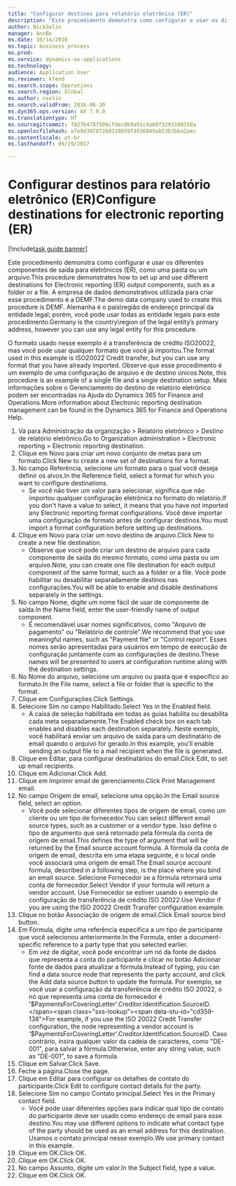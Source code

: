 ```yaml
--- 
title: "Configurar destinos para relatório eletrônico (ER)"
description: "Este procedimento demonstra como configurar e usar os diferentes componentes de saída para eletrônicos (ER), como uma pasta ou um arquivo."
author: NickSelin
manager: AnnBe
ms.date: 10/14/2016
ms.topic: business-process
ms.prod: 
ms.service: dynamics-ax-applications
ms.technology: 
audience: Application User
ms.reviewer: kfend
ms.search.scope: Operations
ms.search.region: Global
ms.author: nselin
ms.search.validFrom: 2016-06-30
ms.dyn365.ops.version: AX 7.0.0
ms.translationtype: HT
ms.sourcegitcommit: f827b4787506cfdec8b9a91c4a68f3293190158a
ms.openlocfilehash: afe9d397872b9328b59f4036049ab53b3bba2aec
ms.contentlocale: pt-br
ms.lasthandoff: 09/29/2017

---
```

# <a name="configure-destinations-for-electronic-reporting-er"></a><span data-ttu-id="cd359-103">Configurar destinos para relatório eletrônico (ER)</span><span class="sxs-lookup"><span data-stu-id="cd359-103">Configure destinations for electronic reporting (ER)</span></span>

[!include[task guide banner](../../includes/task-guide-banner.md)]

<span data-ttu-id="cd359-104">Este procedimento demonstra como configurar e usar os diferentes componentes de saída para eletrônicos (ER), como uma pasta ou um arquivo.</span><span class="sxs-lookup"><span data-stu-id="cd359-104">This procedure demonstrates how to set up and use different destinations for Electronic reporting (ER) output components, such as a folder or a file.</span></span> <span data-ttu-id="cd359-105">A empresa de dados demonstrativos utilizada para criar esse procedimento é a DEMF.</span><span class="sxs-lookup"><span data-stu-id="cd359-105">The demo data company used to create this procedure is DEMF.</span></span> <span data-ttu-id="cd359-106">Alemanha é o país\região de endereço principal da entidade legal; porém, você pode usar todas as entidade legais para este procedimento.</span><span class="sxs-lookup"><span data-stu-id="cd359-106">Germany is the country\region of the legal entity’s primary address, however you can use any legal entity for this procedure.</span></span> 

<span data-ttu-id="cd359-107">O formato usado nesse exemplo é a transferência de crédito ISO20022, mas você pode usar qualquer formato que você já importou.</span><span class="sxs-lookup"><span data-stu-id="cd359-107">The format used in this example is ISO20022 Credit transfer, but you can use any format that you have already imported.</span></span> <span data-ttu-id="cd359-108">Observe que esse procedimento é um exemplo de uma configuração de arquivo e de destino únicos.</span><span class="sxs-lookup"><span data-stu-id="cd359-108">Note, this procedure is an example of a single file and a single destination setup.</span></span> <span data-ttu-id="cd359-109">Mais informações sobre o Gerenciamento do destino de relatório eletrônico podem ser encontradas na Ajuda do Dynamics 365 for Finance and Operations.</span><span class="sxs-lookup"><span data-stu-id="cd359-109">More information about Electronic reporting destination management can be found in the Dynamics 365 for Finance and Operations Help.</span></span>

1. <span data-ttu-id="cd359-110">Vá para Administração da organização > Relatório eletrônico > Destino de relatório eletrônico.</span><span class="sxs-lookup"><span data-stu-id="cd359-110">Go to Organization administration > Electronic reporting > Electronic reporting destination.</span></span>
2. <span data-ttu-id="cd359-111">Clique em Novo para criar um novo conjunto de metas para um formato.</span><span class="sxs-lookup"><span data-stu-id="cd359-111">Click New to create a new set of destinations for a format.</span></span>
3. <span data-ttu-id="cd359-112">No campo Referência, selecione um formato para o qual você deseja definir os alvos.</span><span class="sxs-lookup"><span data-stu-id="cd359-112">In the Reference field, select a format for which you want to configure destinations.</span></span>
    * <span data-ttu-id="cd359-113">Se você não tiver um valor para selecionar, significa que não importou qualquer configuração eletrônica no formato do relatório.</span><span class="sxs-lookup"><span data-stu-id="cd359-113">If you don't have a value to select, it means that you have not imported any Electronic reporting format configurations.</span></span> <span data-ttu-id="cd359-114">Você deve importar uma configuração de formato antes de configurar destinos.</span><span class="sxs-lookup"><span data-stu-id="cd359-114">You must import a format configuration before setting up destinations.</span></span>  
4. <span data-ttu-id="cd359-115">Clique em Novo para criar um novo destino de arquivo.</span><span class="sxs-lookup"><span data-stu-id="cd359-115">Click New to create a new file destination.</span></span>
    * <span data-ttu-id="cd359-116">Observe que você pode criar um destino de arquivo para cada componente de saída do mesmo formato, como uma pasta ou um arquivo.</span><span class="sxs-lookup"><span data-stu-id="cd359-116">Note, you can create one file destination for each output component of the same format, such as a folder or a file.</span></span> <span data-ttu-id="cd359-117">Você pode habilitar ou desabilitar separadamente destinos nas configurações.</span><span class="sxs-lookup"><span data-stu-id="cd359-117">You will be able to enable and disable destinations separately in the settings.</span></span>  
5. <span data-ttu-id="cd359-118">No campo Nome, digite um nome fácil de usar de componente de saída.</span><span class="sxs-lookup"><span data-stu-id="cd359-118">In the Name field, enter the user-friendly name of output component.</span></span>
    * <span data-ttu-id="cd359-119">É recomendável usar nomes significativos, como "Arquivo de pagamento" ou "Relatório de controle".</span><span class="sxs-lookup"><span data-stu-id="cd359-119">We recommend that you use meaningful names, such as "Payment file" or "Control report".</span></span> <span data-ttu-id="cd359-120">Esses nomes serão apresentadas para usuários em tempo de execução de configuração juntamente com as configurações de destino.</span><span class="sxs-lookup"><span data-stu-id="cd359-120">These names will be presented to users at configuration runtime along with the destination settings.</span></span>  
6. <span data-ttu-id="cd359-121">No Nome do arquivo, selecione um arquivo ou pasta que é específico ao formato.</span><span class="sxs-lookup"><span data-stu-id="cd359-121">In the File name, select a file or folder that is specific to the format.</span></span>
7. <span data-ttu-id="cd359-122">Clique em Configurações.</span><span class="sxs-lookup"><span data-stu-id="cd359-122">Click Settings.</span></span>
8. <span data-ttu-id="cd359-123">Selecione Sim no campo Habilitado.</span><span class="sxs-lookup"><span data-stu-id="cd359-123">Select Yes in the Enabled field.</span></span>
    * <span data-ttu-id="cd359-124">A caixa de seleção habilitada em todas as guias habilita ou desabilita cada meta separadamente.</span><span class="sxs-lookup"><span data-stu-id="cd359-124">The Enabled check box on each tab enables and disables each destination separately.</span></span> <span data-ttu-id="cd359-125">Neste exemplo, você habilitará enviar um arquivo de saída para um destinatário de email quando o arquivo for gerado.</span><span class="sxs-lookup"><span data-stu-id="cd359-125">In this example, you'll enable sending an output file to a mail recipient when the file is generated.</span></span>  
9. <span data-ttu-id="cd359-126">Clique em Editar, para configurar destinatários do email.</span><span class="sxs-lookup"><span data-stu-id="cd359-126">Click Edit, to set up email recipients.</span></span>
10. <span data-ttu-id="cd359-127">Clique em Adicionar.</span><span class="sxs-lookup"><span data-stu-id="cd359-127">Click Add.</span></span>
11. <span data-ttu-id="cd359-128">Clique em Imprimir email de gerenciamento.</span><span class="sxs-lookup"><span data-stu-id="cd359-128">Click Print Management email.</span></span>
12. <span data-ttu-id="cd359-129">No campo Origem de email, selecione uma opção.</span><span class="sxs-lookup"><span data-stu-id="cd359-129">In the Email source  field, select an option.</span></span>
    * <span data-ttu-id="cd359-130">Você pode selecionar diferentes tipos de origem de email, como um cliente ou um tipo de fornecedor.</span><span class="sxs-lookup"><span data-stu-id="cd359-130">You can select different email source types, such as a customer or a vendor type.</span></span> <span data-ttu-id="cd359-131">Isso define o tipo de argumento que será retornado pela fórmula da conta de origem de email.</span><span class="sxs-lookup"><span data-stu-id="cd359-131">This defines the type of argument that will be returned by the Email source account formula.</span></span> <span data-ttu-id="cd359-132">A fórmula da conta de origem de email, descrita em uma etapa seguinte, é o local onde você associará uma origem de email.</span><span class="sxs-lookup"><span data-stu-id="cd359-132">The Email source account formula, described in a following step, is the place where you bind an email source.</span></span> <span data-ttu-id="cd359-133">Selecione Fornecedor se a fórmula retornará uma conta de fornecedor.</span><span class="sxs-lookup"><span data-stu-id="cd359-133">Select Vendor if your formula will return a vendor account.</span></span> <span data-ttu-id="cd359-134">Use Fornecedor se estiver usando o exemplo de configuração de transferência de crédito ISO 20022.</span><span class="sxs-lookup"><span data-stu-id="cd359-134">Use Vendor if you are using the ISO 20022 Credit Transfer configuration example.</span></span>  
13. <span data-ttu-id="cd359-135">Clique no botão Associação de origem de email.</span><span class="sxs-lookup"><span data-stu-id="cd359-135">Click Email source bind button.</span></span>
14. <span data-ttu-id="cd359-136">Em Fórmula, digite uma referência específica a um tipo de participante que você selecionou anteriormente.</span><span class="sxs-lookup"><span data-stu-id="cd359-136">In the Formula, enter a document-specific reference to a party type that you selected earlier.</span></span>
    * <span data-ttu-id="cd359-137">Em vez de digitar, você pode encontrar um nó da fonte de dados que representa a conta do participante e clicar no botão Adicionar fonte de dados para atualizar a fórmula.</span><span class="sxs-lookup"><span data-stu-id="cd359-137">Instead of typing, you can find a data source node that represents the party account, and click the Add data source button to update the formula.</span></span> <span data-ttu-id="cd359-138">Por exemplo, se você usar a configuração da transferência de crédito ISO 20022, o nó que representa uma conta de fornecedor é '$PaymentsForCoveringLetter'.Creditor.Identification.SourceID.</span><span class="sxs-lookup"><span data-stu-id="cd359-138">For example, if you use the ISO 20022 Credit Transfer configuration, the node representing a vendor account is '$PaymentsForCoveringLetter'.Creditor.Identification.SourceID.</span></span> <span data-ttu-id="cd359-139">Caso contrário, insira qualquer valor da cadeia de caracteres, como "DE-001", para salvar a fórmula.</span><span class="sxs-lookup"><span data-stu-id="cd359-139">Otherwise, enter any string value, such as "DE-001", to save a formula.</span></span>  
15. <span data-ttu-id="cd359-140">Clique em Salvar.</span><span class="sxs-lookup"><span data-stu-id="cd359-140">Click Save.</span></span>
16. <span data-ttu-id="cd359-141">Feche a página.</span><span class="sxs-lookup"><span data-stu-id="cd359-141">Close the page.</span></span>
17. <span data-ttu-id="cd359-142">Clique em Editar para configurar os detalhes de contato do participante.</span><span class="sxs-lookup"><span data-stu-id="cd359-142">Click Edit to configure contact details for the party.</span></span>
18. <span data-ttu-id="cd359-143">Selecione Sim no campo Contato principal.</span><span class="sxs-lookup"><span data-stu-id="cd359-143">Select Yes in the Primary contact field.</span></span>
    * <span data-ttu-id="cd359-144">Você pode usar diferentes opções para indicar qual tipo de contato do participante deve ser usado como endereço de email para esse destino.</span><span class="sxs-lookup"><span data-stu-id="cd359-144">You may use different options to indicate what contact type of the party should be used as an email address for this destination.</span></span> <span data-ttu-id="cd359-145">Usamos o contato principal nesse exemplo.</span><span class="sxs-lookup"><span data-stu-id="cd359-145">We use primary contact in this example.</span></span>  
19. <span data-ttu-id="cd359-146">Clique em OK.</span><span class="sxs-lookup"><span data-stu-id="cd359-146">Click OK.</span></span>
20. <span data-ttu-id="cd359-147">Clique em OK.</span><span class="sxs-lookup"><span data-stu-id="cd359-147">Click OK.</span></span>
21. <span data-ttu-id="cd359-148">No campo Assunto, digite um valor.</span><span class="sxs-lookup"><span data-stu-id="cd359-148">In the Subject field, type a value.</span></span>
22. <span data-ttu-id="cd359-149">Clique em OK.</span><span class="sxs-lookup"><span data-stu-id="cd359-149">Click OK.</span></span>


